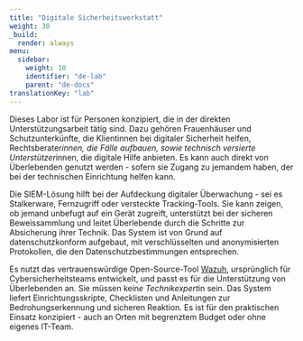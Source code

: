 ```yaml
---
title: "Digitale Sicherheitswerkstatt"
weight: 30
_build:
  render: always
menu:
  sidebar:
    weight: 10
    identifier: "de-lab"
    parent: "de-docs"
translationKey: "lab"
---
```


Dieses Labor ist für Personen konzipiert, die in der direkten Unterstützungsarbeit tätig sind. Dazu gehören Frauenhäuser und Schutzunterkünfte, die Klientinnen bei digitaler Sicherheit helfen, Rechtsberater*innen, die Fälle aufbauen, sowie technisch versierte Unterstützer*innen, die digitale Hilfe anbieten. Es kann auch direkt von Überlebenden genutzt werden - sofern sie Zugang zu jemandem haben, der bei der technischen Einrichtung helfen kann.

Die SIEM-Lösung hilft bei der Aufdeckung digitaler Überwachung - sei es Stalkerware, Fernzugriff oder versteckte Tracking-Tools. Sie kann zeigen, ob jemand unbefugt auf ein Gerät zugreift, unterstützt bei der sicheren Beweissammlung und leitet Überlebende durch die Schritte zur Absicherung ihrer Technik. Das System ist von Grund auf datenschutzkonform aufgebaut, mit verschlüsselten und anonymisierten Protokollen, die den Datenschutzbestimmungen entsprechen.

Es nutzt das vertrauenswürdige Open-Source-Tool [Wazuh](https://wazuh.com/), ursprünglich für Cybersicherheitsteams entwickelt, und passt es für die Unterstützung von Überlebenden an. Sie müssen kein*e Technikexpert*in sein. Das System liefert Einrichtungsskripte, Checklisten und Anleitungen zur Bedrohungserkennung und sicheren Reaktion. Es ist für den praktischen Einsatz konzipiert - auch an Orten mit begrenztem Budget oder ohne eigenes IT-Team.

